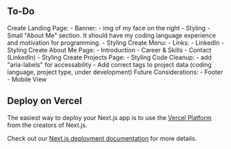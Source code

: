 ## To-Do
Create Landing Page:
    - Banner:
        - img of my face on the right
        - Styling
    - Small "About Me" section. It should have my coding language experience and motivation for programming.
    - Styling
Create Menu:
    - Links:
        - LinkedIn
    - Styling
Create About Me Page:
    - Introduction
    - Career & Skills
    - Contact (LinkedIn)
    - Styling
Create Projects Page:
    - Styling
Code Cleanup:
    - add "aria-labels" for accessability
    - Add correct tags to project data (coding language, project type, under development)
Future Considerations:
    - Footer
    - Mobile View

## Deploy on Vercel

The easiest way to deploy your Next.js app is to use the [Vercel Platform](https://vercel.com/new?utm_medium=default-template&filter=next.js&utm_source=create-next-app&utm_campaign=create-next-app-readme) from the creators of Next.js.

Check out our [Next.js deployment documentation](https://nextjs.org/docs/app/building-your-application/deploying) for more details.